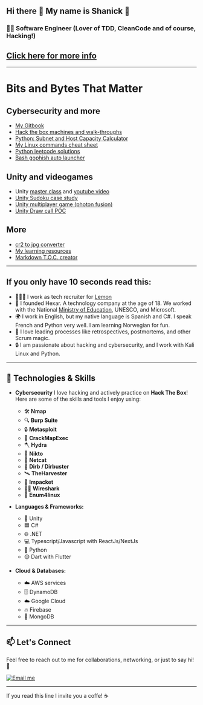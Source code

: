 ## Hi there 👋 My name is Shanick 🚀 

### 👨‍💻 Software Engineer (Lover of TDD, CleanCode and of course, Hacking!)
## [Click here for more info](https://linktr.ee/shanick)

---

# Bits and Bytes That Matter

## Cybersecurity and more
- [My Gitbook](https://shanicks-organization.gitbook.io/hello-sudo)
- [Hack the box machines and walk-throughs](https://github.com/shanickcuello/hack-the-box-machines)
- [Python: Subnet and Host Capacity Calculator](https://gist.github.com/shanickcuello/ad6728f04bcc7bc4785d921ba8d345b7)
- [My Linux commands cheat sheet](https://github.com/shanickcuello/linux-commands-cheat-sheet)
- [Python leetcode solutions](https://github.com/shanickcuello/LeetCodeSolutions)
- [Bash gophish auto launcher](https://github.com/shanickcuello/gophish-autolauncher)
  

## Unity and videogames
- Unity [master class](https://github.com/shanickcuello/taller-unity-mouredev) and [youtube video](https://www.youtube.com/watch?v=9Jn8pQ9fKYA)
- [Unity Sudoku case study](https://github.com/shanickcuello/sudoku-homa-case-study)
- [Unity multiplayer game (photon fusion)](https://github.com/shanickcuello/Vidar)
- [Unity Draw call POC](https://github.com/shanickcuello/unity-drawcall-test)

## More
- [cr2 to jpg converter](https://github.com/shanickcuello/cr2-to-jpg-converter)
- [My learning resources](https://github.com/shanickcuello/learning-resources)
- [Markdown T.O.C. creator](https://github.com/shanickcuello/markdown-toc-creator)


---
## If you only have 10 seconds read this:
- 🧑‍🤝‍🧑 I work as tech recruiter for [Lemon](https://lemon.io/)
- 🚀 I founded Hexar. A technology company at the age of 18. We worked with the National [Ministry of Education](https://www.instagram.com/p/CLxnLJ3LOXQ/?img_index=1), UNESCO, and Microsoft.
- 🌍 I work in English, but my native language is Spanish and C#. I speak French and Python very well. I am learning Norwegian for fun.
- 🎯 I love leading processes like retrospectives, postmortems, and other Scrum magic.
- 🔒 I am passionate about hacking and cybersecurity, and I work with Kali Linux and Python.
---

## 💼 Technologies & Skills

- **Cybersecurity**
  I love hacking and actively practice on **Hack The Box**! Here are some of the skills and tools I enjoy using:
  - 🛠️ **Nmap**
  - 🔍 **Burp Suite**
  - 🔒 **Metasploit**
  - 🧰 **CrackMapExec**
  - 🪓 **Hydra**
  - 📡 **Nikto**
  - 🐚 **Netcat**
  - 🔦 **Dirb / Dirbuster**
  - 🛰️ **TheHarvester**
  - 🐍 **Impacket**
  - 🕵️‍♂️ **Wireshark**
  - 🔧 **Enum4linux**
 
- **Languages & Frameworks:**
  - 🧊 Unity
  - 🟦 C#
  - 🌐 .NET
  - 💻 Typescript/Javascript with ReactJs/NextJs
  - 🐍 Python
  - 🟡 Dart with Flutter

- **Cloud & Databases:**
  - ☁️ AWS services
  - 🗄️ DynamoDB
  - ☁️ Google Cloud
  - 🔥 Firebase
  - 🍃 MongoDB


---

## 📫 Let's Connect

Feel free to reach out to me for collaborations, networking, or just to say hi! 👋

[![Email me](https://img.shields.io/badge/Email%20me-0078D4?style=for-the-badge&logo=microsoft-outlook&logoColor=white)](mailto:shanickgauthier@gmail.com)

---

If you read this line I invite you a coffe! ☕
